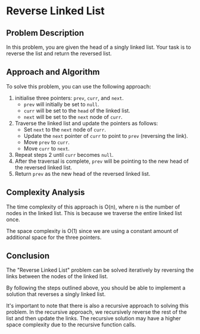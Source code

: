 # Reverse Linked List

## Problem Description

In this problem, you are given the head of a singly linked list. Your task is to reverse the list and return the reversed list.

## Approach and Algorithm

To solve this problem, you can use the following approach:

1. initialise three pointers: `prev`, `curr`, and `next`.
   - `prev` will initially be set to `null`.
   - `curr` will be set to the `head` of the linked list.
   - `next` will be set to the `next` node of `curr`.
2. Traverse the linked list and update the pointers as follows:
   - Set `next` to the `next` node of `curr`.
   - Update the `next` pointer of `curr` to point to `prev` (reversing the link).
   - Move `prev` to `curr`.
   - Move `curr` to `next`.
3. Repeat steps 2 until `curr` becomes `null`.
4. After the traversal is complete, `prev` will be pointing to the new head of the reversed linked list.
5. Return `prev` as the new head of the reversed linked list.

## Complexity Analysis

The time complexity of this approach is O(n), where n is the number of nodes in the linked list. This is because we traverse the entire linked list once.

The space complexity is O(1) since we are using a constant amount of additional space for the three pointers.

## Conclusion

The "Reverse Linked List" problem can be solved iteratively by reversing the links between the nodes of the linked list.

By following the steps outlined above, you should be able to implement a solution that reverses a singly linked list.

It's important to note that there is also a recursive approach to solving this problem. In the recursive approach, we recursively reverse the rest of the list and then update the links. The recursive solution may have a higher space complexity due to the recursive function calls.

